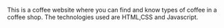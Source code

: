 This is a coffee website where you can find and know types of coffee in a coffee shop. The technologies used are HTML,CSS and Javascript.
